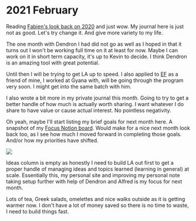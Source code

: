 # 2021 February

Reading [Fabien's look back on 2020](https://capnfabs.net/posts/2020-its-over/) and just wow. My journal here is just not as good. Let's try change it. And give more variety to my life.

The one month with Dendron I had did not go as well as I hoped in that it turns out I won't be working full time on it at least for now. Maybe I can work on it in short term capacity, it's up to Kevin to decide. I think Dendron is an amazing tool with great potential.

Until then I will be trying to get LA up to speed. I also applied to [EF](https://www.joinef.com/) as a friend of mine, I worked at Gyana with, will be going through the program very soon. I might get into the same batch with him.

I also wrote a bit more in my private journal this month. Going to try to get a better handle of how much is actually worth sharing. I want whatever I do share to have value or cause actual interest. No pointless negativity.

Oh yeah, maybe I'll start listing my brief goals for next month here. A snapshot of my [Focus Notion board](../../tools/notion.md). Would make for a nice next month look back too, as I see how much I moved forward in completing those goals. And/or how my priorities have shifted.

![](https://i.imgur.com/IgYVjR3.png)

Ideas column is empty as honestly I need to build LA out first to get a proper handle of managing ideas and topics learned (learning in general) at scale. Essentially this, my personal site and improving my personal note taking setup further with help of Dendron and Alfred is my focus for next month.

Lots of tea, Greek salads, omelettes and nice walks outside as it is getting warmer now. I don't have a lot of money saved so there is no time to waste, I need to build things fast.
